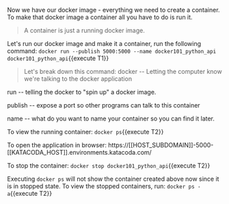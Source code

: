 Now we have our docker image - everything we need to create a container.  To make that docker image a container all you have to do is run it.

>A container is just a running docker image.

Let's run our docker image and make it a container, run the following command: `docker run --publish 5000:5000 --name docker101_python_api docker101_python_api`{{execute T1}} 

>Let's break down this command:
docker -- Letting the computer know we're talking to the docker application

run -- telling the docker to "spin up" a docker image.

publish -- expose a port so other programs can talk to this container

name -- what do you want to name your container so you can find it later.


To view the running container: `docker ps`{{execute T2}}

To open the application in browser: https://[[HOST_SUBDOMAIN]]-5000-[[KATACODA_HOST]].environments.katacoda.com/

To stop the container: `docker stop docker101_python_api`{{execute T2}}

Executing `docker ps` will not show the container created above now since it is in stopped state. To view the stopped containers, run: `docker ps -a`{{execute T2}}